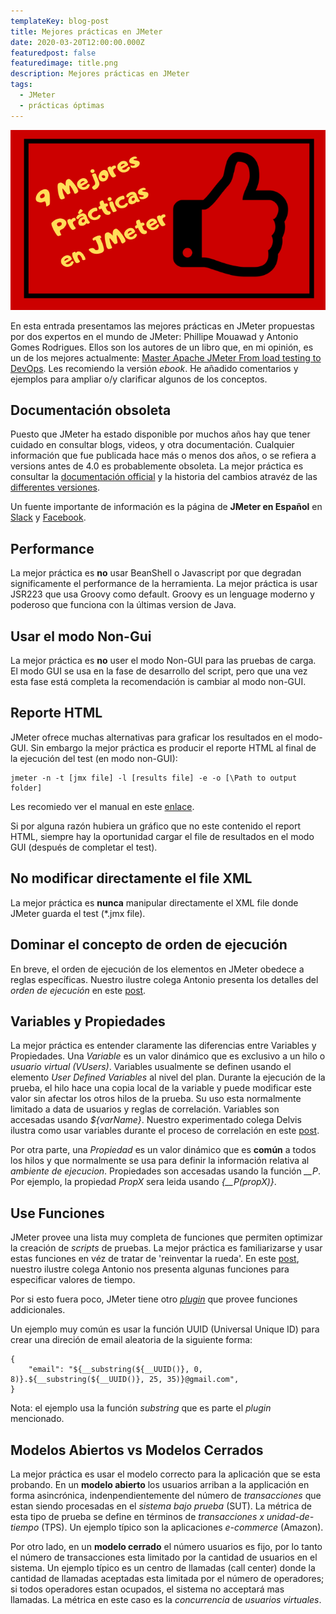 ```yaml
---
templateKey: blog-post
title: Mejores prácticas en JMeter
date: 2020-03-20T12:00:00.000Z
featuredpost: false
featuredimage: title.png
description: Mejores prácticas en JMeter
tags:
  - JMeter
  - prácticas óptimas 
---
```

![image](title.png)

En esta entrada presentamos las mejores prácticas en JMeter propuestas por dos expertos en el mundo de JMeter: Phillipe Mouawad y Antonio Gomes Rodrigues. Ellos son los autores de un libro que, en mi opinión, es un de los mejores actualmente: [Master Apache JMeter From load testing to DevOps](https://leanpub.com/master-jmeter-from-load-test-to-devops). Les recomiendo la versión *ebook*. He añadido comentarios y ejemplos para ampliar o/y clarificar algunos de los conceptos.

## Documentación obsoleta

Puesto que JMeter ha estado disponible por muchos años hay que tener cuidado en consultar blogs, videos, y otra documentación. Cualquier información que fue publicada hace más o menos dos años, o se refiera a versions antes de 4.0 es probablemente obsoleta. La mejor práctica es consultar la [documentación official](https://jmeter.apache.org/usermanual/index.html) y la historia del cambios atravéz de las [differentes versiones](https://jmeter.apache.org/changes_history.html).

Un fuente importante de información es la página de **JMeter en Español** en [Slack](https://jmeterenespanol.slack.com) y [Facebook](https://www.facebook.com/groups/jmeterenespanol/?ref=group_header).

## Performance

La mejor práctica es **no** usar BeanShell o Javascript por que degradan significamente el performance de la herramienta. La mejor práctica is usar JSR223 que usa Groovy como default. Groovy es un lenguage moderno y poderoso que funciona con la últimas version de Java.

## Usar el modo Non-Gui

La mejor práctica es **no** user el modo Non-GUI para las pruebas de carga. El modo GUI se usa en la fase de desarrollo del script, pero que una vez esta fase está completa la recomendación is cambiar al modo non-GUI.

## Reporte HTML

JMeter ofrece muchas alternativas para graficar los resultados en el modo-GUI. Sin embargo la mejor práctica es producir el reporte HTML al final de la ejecución del test (en modo non-GUI):
```
jmeter -n -t [jmx file] -l [results file] -e -o [\Path to output folder]
```
Les recomiedo ver el manual en este [enlace](https://jmeter.apache.org/usermanual/generating-dashboard.html).

Si por alguna razón hubiera un gráfico que no este contenido el report HTML, siempre hay la oportunidad cargar el file de resultados en el modo GUI (después de completar el test).

## No modificar directamente el file XML

La mejor práctica es **nunca** manipular directamente el XML file donde JMeter guarda el test (*.jmx file).

## Dominar el concepto de orden de ejecución

En breve, el orden de ejecución de los elementos en JMeter obedece a reglas específicas. Nuestro ilustre colega Antonio presenta los detalles del *orden de ejecución* en este [post](https://jmeterenespanol.org/blog/2019-10-04-ejecucion-antonio/).

## Variables y Propiedades

La mejor práctica es entender claramente las diferencias entre Variables y Propiedades.  Una *Variable* es un valor dinámico que es exclusivo a un hilo o *usuario virtual (VUsers)*. Variables usualmente se definen usando el elemento *User Defined Variables* al nivel del plan. Durante la ejecución de la prueba, el hilo hace una copia local de la variable y puede modificar este valor sin afectar los otros hilos de la prueba. Su uso esta normalmente limitado a data de usuarios y reglas de correlación. Variables son accesadas usando *${varName}*. Nuestro experimentado colega Delvis ilustra como usar variables durante el proceso de correlación en este [post](https://jmeterenespanol.org/blog/2019-11-22-correlacion-delvis/).

Por otra parte, una *Propiedad* es un valor dinámico que es **común** a todos los hilos y que normalmente se usa para definir la información relativa al *ambiente de ejecucion*. Propiedades son accesadas usando la función *__P*. Por ejemplo, la propiedad *PropX* sera leida usando *{__P(propX)}*.

## Use Funciones

JMeter provee una lista muy completa de funciones que permiten optimizar la creación de *scripts* de pruebas. La mejor práctica es familiarizarse y usar estas funciones en véz de tratar de 'reinventar la rueda'. En este [post](https://jmeterenespanol.org/blog/2019-11-15-functiempo-delvis/), nuestro ilustre colega Antonio nos presenta algunas funciones para especificar valores de tiempo.

Por si esto fuera poco, JMeter tiene otro [*plugin*](https://jmeter-plugins.org/wiki/Functions/) que provee funciones addicionales.

Un ejemplo muy común es usar la función UUID (Universal Unique ID) para crear una direción de email aleatoria de la siguiente forma:
```
{
    "email": "${__substring(${__UUID()}, 0, 8)}.${__substring(${__UUID()}, 25, 35)}@gmail.com", 
}
```
Nota: el ejemplo usa la función *substring* que es parte el *plugin* mencionado.

## Modelos Abiertos vs Modelos Cerrados

La mejor práctica es usar el modelo correcto para la aplicación que se esta probando. En un **modelo abierto** los usuarios arriban a la applicación en forma asincrónica, indenpendientemente del número de *transacciones* que estan siendo procesadas en el *sistema bajo prueba* (SUT). La métrica de esta tipo de prueba se define en términos de *transacciones x unidad-de-tiempo* (TPS). Un ejemplo típico son la aplicaciones *e-commerce* (Amazon).

Por otro lado, en un **modelo cerrado** el número usuarios es fijo, por lo tanto el número de transacciones esta limitado por la cantidad de usuarios en el sistema. Un ejemplo típico es un centro de llamadas (call center) donde la cantidad de llamadas aceptadas esta limitada por el número de operadores; si todos operadores estan ocupados, el sistema no acceptará mas llamadas. La métrica en este caso es la *concurrencia* de *usuarios virtuales*.
